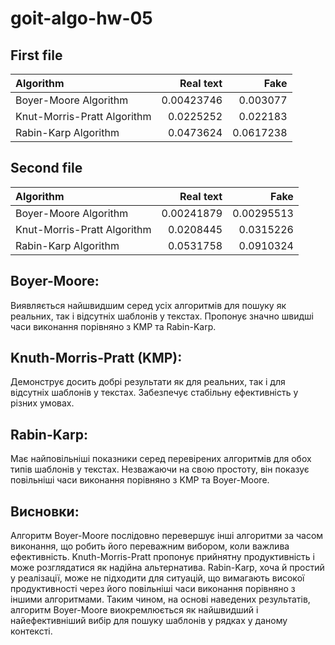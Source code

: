 # goit-algo-hw-05

## First file   

| Algorithm                   |   Real text |      Fake |
|:----------------------------|------------:|----------:|
| Boyer-Moore Algorithm       |  0.00423746 | 0.003077  |
| Knut-Morris-Pratt Algorithm |  0.0225252  | 0.022183  |
| Rabin-Karp Algorithm        |  0.0473624  | 0.0617238 |

## Second file   

| Algorithm                   |   Real text |       Fake |
|:----------------------------|------------:|-----------:|
| Boyer-Moore Algorithm       |  0.00241879 | 0.00295513 |
| Knut-Morris-Pratt Algorithm |  0.0208445  | 0.0315226  |
| Rabin-Karp Algorithm        |  0.0531758  | 0.0910324  |


## Boyer-Moore:   
Виявляється найшвидшим серед усіх алгоритмів для пошуку як реальних, так і відсутніх шаблонів у текстах. Пропонує значно швидші часи виконання порівняно з KMP та Rabin-Karp.   

## Knuth-Morris-Pratt (KMP):   
Демонструє досить добрі результати як для реальних, так і для відсутніх шаблонів у текстах. Забезпечує стабільну ефективність у різних умовах.   

## Rabin-Karp:   
Має найповільніші показники серед перевірених алгоритмів для обох типів шаблонів у текстах. Незважаючи на свою простоту, він показує повільніші часи виконання порівняно з KMP та Boyer-Moore.  

## Висновки:   
Алгоритм Boyer-Moore послідовно перевершує інші алгоритми за часом виконання, що робить його переважним вибором, коли важлива ефективність. Knuth-Morris-Pratt пропонує прийнятну продуктивність і може розглядатися як надійна альтернатива. Rabin-Karp, хоча й простий у реалізації, може не підходити для ситуацій, що вимагають високої продуктивності через його повільніші часи виконання порівняно з іншими алгоритмами. Таким чином, на основі наведених результатів, алгоритм Boyer-Moore виокремлюється як найшвидший і найефективніший вибір для пошуку шаблонів у рядках у даному контексті.